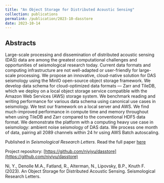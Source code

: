 ```yaml
---
title: "An Object Storage for Distributed Acoustic Sensing"
collection: publications
permalink: /publication/2023-10-dasstore
date: 2023-10-14
---
```


## Abstracts
Large-scale processing and dissemination of distributed acoustic sensing (DAS) data are among the greatest computational challenges and opportunities of seismological research today. Current data formats and computing infrastructure are not well-adapted or user-friendly for large-scale processing. We propose an innovative, cloud-native solution for DAS seismology using the MinIO open-source object storage framework. We develop data schema for cloud-optimized data formats — Zarr and TileDB, which we deploy on a local object storage service compatible with the Amazon Web Services (AWS) storage system. We benchmark reading and writing performance for various data schema using canonical use cases in seismology. We test our framework on a local server and AWS. We find much-improved performance in compute time and memory throughout when using TileDB and Zarr compared to the conventional HDF5 data format. We demonstrate the platform with a computing heavy use case in seismology: ambient noise seismology of DAS data. We process one month of data, pairing all 2089 channels within 24 hr using AWS Batch autoscaling.

Published in *Seismological Research Letters*. Read the full paper
[here](https://pubs.geoscienceworld.org/ssa/srl/article/doi/10.1785/0220230172/628716/An-Object-Storage-for-Distributed-Acoustic-Sensing)

Project repository: [https://github.com/niyiyu/dasstore](https://github.com/niyiyu/dasstore)

Ni, Y., Denolle M.A., Fatland, R., Alterman, N., Lipovsky, B.P., Knuth F. (2023). An Object Storage for Distributed Acoustic Sensing. Seismological Research Letters.